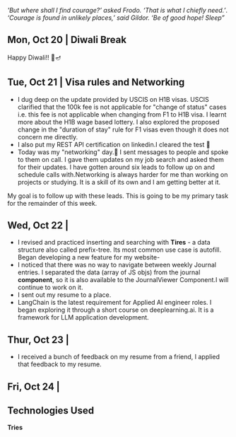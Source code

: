 *'But where shall I find courage?’ asked Frodo. ‘That is what I chiefly need.’*.  
*‘Courage is found in unlikely places,’ said Gildor. ‘Be of good hope! Sleep”*

## Mon, Oct 20 | Diwali Break 
Happy Diwali!! 🎇🪔 

## Tue, Oct 21 | Visa rules and Networking
* I dug deep on the update provided by USCIS on H1B visas. USCIS clarified that the 100k fee is not applicable for "change of status" cases i.e. this fee  is not applicable when changing from F1 to H1B visa. I learnt more about the H1B wage based lottery. I also explored the proposed change in the "duration of stay" rule for F1 visas even though it does not concern me directly.  
* I also put my REST API certification on linkedin.I cleared the test 💪  
* Today was my "networking" day.🤝 I sent messages to people and spoke to them on call. I gave them updates on my job search and asked them for their updates. I have gotten around six leads to follow up on and schedule calls with.Networking is always harder for me than working on projects or studying. It is a skill of its own and I am getting better at it.  

My goal is to follow up with these leads. This is going to be my primary task for the remainder of this week.  


## Wed, Oct 22 | 
* I revised and practiced inserting and searching with **Tires** - a data structure also called prefix-tree. Its most common use case is autofill.  
Began developing a new feature for my website-   
* I noticed that there was no way to navigate between weekly Journal entries. I separated the data (array of JS objs) from the journal **component**, so it is also available to the JournalViewer Component.I will continue to work on it.   
* I sent out my resume to a place.   
* LangChain is the latest requirement for Applied AI engineer roles. I began exploring it through a short course on deeplearning.ai. It is a framework for LLM application development.

## Thur, Oct 23 | 
* I received a bunch of feedback on my resume from a friend, I applied that feedback to my resume.  


## Fri, Oct 24 | 


## Technologies Used
**Tries**   



